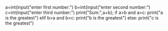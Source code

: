
a=int(input("enter first number:")
b=int(input("enter second number:")
c=int(input("enter third number:")
print("Sum:",a+b);
if a>b and a>c:
print("a is the greatest")
elif b>a and b>c:
print("b is the greatest")
else:
print("c is the greatest")
